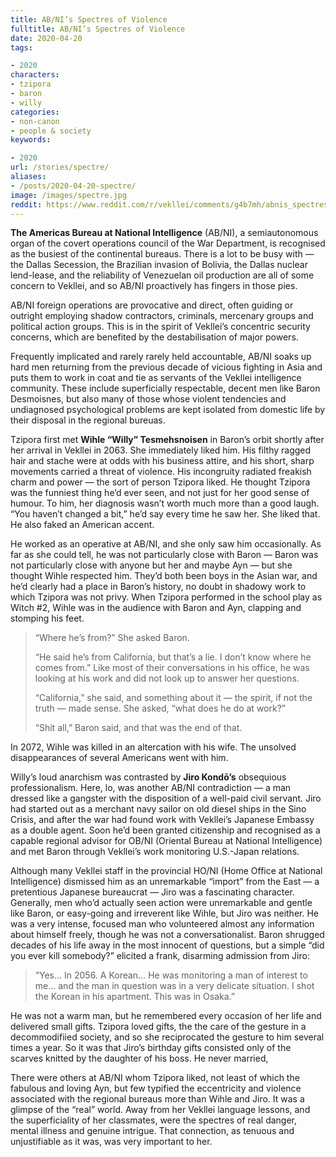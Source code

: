 ```yaml
---
title: AB/NI’s Spectres of Violence
fulltitle: AB/NI’s Spectres of Violence
date: 2020-04-20
tags:

- 2020
characters:
- tzipora
- baron
- willy
categories:
- non-canon
- people & society
keywords:

- 2020
url: /stories/spectre/
aliases:
- /posts/2020-04-20-spectre/
image: /images/spectre.jpg
reddit: https://www.reddit.com/r/vekllei/comments/g4b7mh/abnis_spectres_of_violence/
---
```

**The Americas Bureau at National Intelligence** (AB/NI), a semiautonomous organ of the covert operations council of the War Department, is recognised as the busiest of the continental bureaus. There is a lot to be busy with — the Dallas Secession, the Brazilian invasion of Bolivia, the Dallas nuclear lend-lease, and the reliability of Venezuelan oil production are all of some concern to Vekllei, and so AB/NI proactively has fingers in those pies.

AB/NI foreign operations are provocative and direct, often guiding or outright employing shadow contractors, criminals, mercenary groups and political action groups. This is in the spirit of Vekllei’s concentric security concerns, which are benefited by the destabilisation of major powers.

Frequently implicated and rarely rarely held accountable, AB/NI soaks up hard men returning from the previous decade of vicious fighting in Asia and puts them to work in coat and tie as servants of the Vekllei intelligence community. These include superficially respectable, decent men like Baron Desmoisnes, but also many of those whose violent tendencies and undiagnosed psychological problems are kept isolated from domestic life by their disposal in the regional bureuas.

Tzipora first met **Wihle “Willy” Tesmehsnoisen** in Baron’s orbit shortly after her arrival in Vekllei in 2063. She immediately liked him. His filthy ragged hair and stache were at odds with his business attire, and his short, sharp movements carried a threat of violence. His incongruity radiated freakish charm and power — the sort of person Tzipora liked. He thought Tzipora was the funniest thing he’d ever seen, and not just for her good sense of humour. To him, her diagnosis wasn’t worth much more than a good laugh. “You haven’t changed a bit,” he’d say every time he saw her. She liked that. He also faked an American accent.

He worked as an operative at AB/NI, and she only saw him occasionally. As far as she could tell, he was not particularly close with Baron — Baron was not particularly close with anyone but her and maybe Ayn — but she thought Wihle respected him. They’d both been boys in the Asian war, and he’d clearly had a place in Baron’s history, no doubt in shadowy work to which Tzipora was not privy. When Tzipora performed in the school play as Witch #2, Wihle was in the audience with Baron and Ayn, clapping and stomping his feet.

>“Where he’s from?” She asked Baron.
>
>“He said he’s from California, but that’s a lie. I don’t know where he comes from.” Like most of their conversations in his office, he was looking at his work and did not look up to answer her questions.
>
>“California,” she said, and something about it — the spirit, if not the truth — made sense. She asked, “what does he do at work?”
>
>“Shit all,” Baron said, and that was the end of that.

In 2072, Wihle was killed in an altercation with his wife. The unsolved disappearances of several Americans went with him.

Willy’s loud anarchism was contrasted by **Jiro Kondō’s** obsequious professionalism. Here, lo, was another AB/NI contradiction — a man dressed like a gangster with the disposition of a well-paid civil servant. Jiro had started out as a merchant navy sailor on old diesel ships in the Sino Crisis, and after the war had found work with Vekllei’s Japanese Embassy as a double agent. Soon he’d been granted citizenship and recognised as a capable regional advisor for OB/NI (Oriental Bureau at National Intelligence) and met Baron through Vekllei’s work monitoring U.S.-Japan relations.

Although many Vekllei staff in the provincial HO/NI (Home Office at National Intelligence) dismissed him as an unremarkable “import” from the East — a pretentious Japanese bureaucrat — Jiro was a fascinating character. Generally, men who’d actually seen action were unremarkable and gentle like Baron, or easy-going and irreverent like Wihle, but Jiro was neither. He was a very intense, focused man who volunteered almost any information about himself freely, though he was not a conversationalist. Baron shrugged decades of his life away in the most innocent of questions, but a simple “did you ever kill somebody?” elicited a frank, disarming admission from Jiro:

>“Yes… In 2056. A Korean… He was monitoring a man of interest to me… and the man in question was in a very delicate situation. I shot the Korean in his apartment. This was in Osaka.”

He was not a warm man, but he remembered every occasion of her life and delivered small gifts. Tzipora loved gifts, the the care of the gesture in a decommodifiied society, and so she reciprocated the gesture to him several times a year. So it was that Jiro’s birthday gifts consisted only of the scarves knitted by the daughter of his boss. He never married,

There were others at AB/NI whom Tzipora liked, not least of which the fabulous and loving Ayn, but few typified the eccentricity and violence associated with the regional bureaus more than Wihle and Jiro. It was a glimpse of the “real” world. Away from her Vekllei language lessons, and the superficiality of her classmates, were the spectres of real danger, mental illness and genuine intrigue. That connection, as tenuous and unjustifiable as it was, was very important to her.
